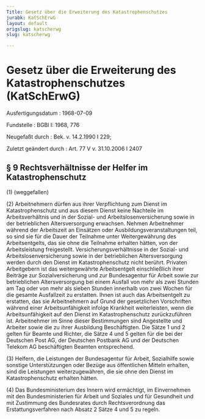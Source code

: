 ```yaml
---
Title: Gesetz über die Erweiterung des Katastrophenschutzes
jurabk: KatSchErwG
layout: default
origslug: katscherwg
slug: katscherwg

---
```


# Gesetz über die Erweiterung des Katastrophenschutzes (KatSchErwG)

Ausfertigungsdatum
:   1968-07-09

Fundstelle
:   BGBl I: 1968, 776

Neugefaßt durch
:   Bek. v. 14.2.1990 I 229;

Zuletzt geändert durch
:   Art. 77 V v. 31.10.2006 I 2407


## § 9 Rechtsverhältnisse der Helfer im Katastrophenschutz

(1) (weggefallen)

(2) Arbeitnehmern dürfen aus ihrer Verpflichtung zum Dienst im
Katastrophenschutz und aus diesem Dienst keine Nachteile im
Arbeitsverhältnis und in der Sozial- und Arbeitslosenversicherung
sowie in der betrieblichen Altersversorgung erwachsen. Nehmen
Arbeitnehmer während der Arbeitszeit an Einsätzen oder
Ausbildungsveranstaltungen teil, so sind sie für die Dauer der
Teilnahme unter Weitergewährung des Arbeitsentgelts, das sie ohne die
Teilnahme erhalten hätten, von der Arbeitsleistung freigestellt.
Versicherungsverhältnisse in der Sozial- und Arbeitslosenversicherung
sowie in der betrieblichen Altersversorgung werden durch den Dienst im
Katastrophenschutz nicht berührt. Privaten Arbeitgebern ist das
weitergewährte Arbeitsentgelt einschließlich ihrer Beiträge zur
Sozialversicherung und zur Bundesagentur für Arbeit sowie zur
betrieblichen Altersversorgung bei einem Ausfall von mehr als zwei
Stunden am Tag oder von mehr als sieben Stunden innerhalb von zwei
Wochen für die gesamte Ausfallzeit zu erstatten. Ihnen ist auch das
Arbeitsentgelt zu erstatten, das sie Arbeitnehmern auf Grund der
gesetzlichen Vorschriften während einer Arbeitsunfähigkeit infolge
Krankheit weiterleisten, wenn die Arbeitsunfähigkeit auf den Dienst im
Katastrophenschutz zurückzuführen ist. Arbeitnehmer im Sinne dieser
Bestimmungen sind Angestellte und Arbeiter sowie die zu ihrer
Ausbildung Beschäftigten. Die Sätze 1 und 2 gelten für Beamte und
Richter, die Sätze 4 und 5 gelten für die bei der Deutschen Post AG,
der Deutschen Postbank AG und der Deutschen Telekom AG beschäftigten
Beamten entsprechend.

(3) Helfern, die Leistungen der Bundesagentur für Arbeit, Sozialhilfe
sowie sonstige Unterstützungen oder Bezüge aus öffentlichen Mitteln
erhalten, sind die Leistungen weiterzugewähren, die sie ohne den
Dienst im Katastrophenschutz erhalten hätten.

(4) Das Bundesministerium des Innern wird ermächtigt, im Einvernehmen
mit den Bundesministerien für Arbeit und Soziales und für Gesundheit
und mit Zustimmung des Bundesrates durch Rechtsverordnung das
Erstattungsverfahren nach Absatz 2 Sätze 4 und 5 zu regeln.

